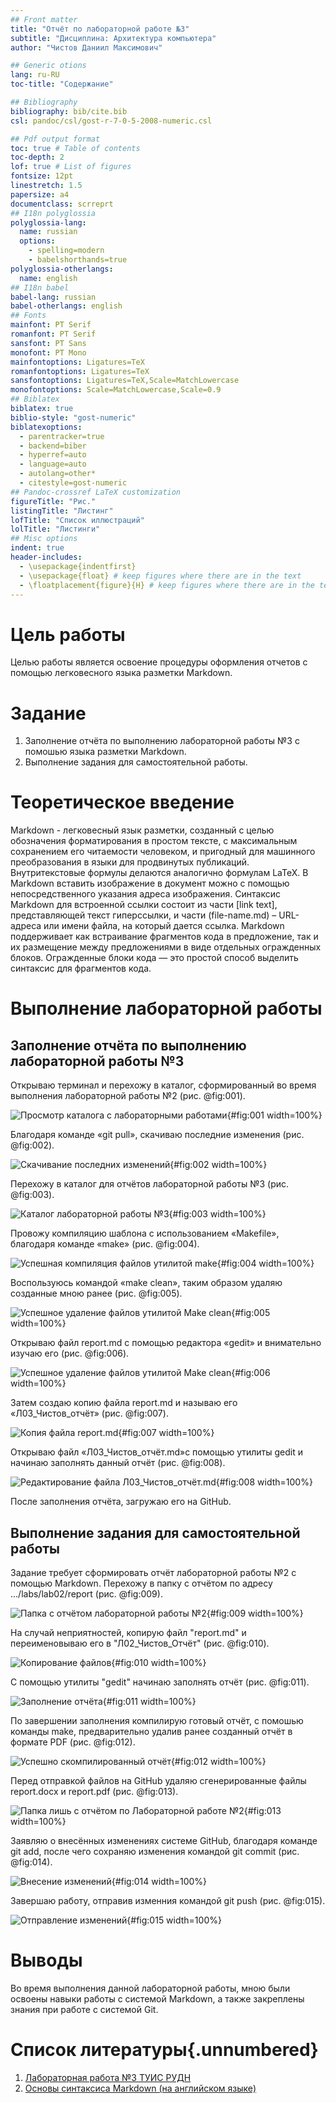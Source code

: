 ```yaml
---
## Front matter
title: "Отчёт по лабораторной работе №3"
subtitle: "Дисциплина: Архитектура компьютера"
author: "Чистов Даниил Максимович"

## Generic otions
lang: ru-RU
toc-title: "Содержание"

## Bibliography
bibliography: bib/cite.bib
csl: pandoc/csl/gost-r-7-0-5-2008-numeric.csl

## Pdf output format
toc: true # Table of contents
toc-depth: 2
lof: true # List of figures
fontsize: 12pt
linestretch: 1.5
papersize: a4
documentclass: scrreprt
## I18n polyglossia
polyglossia-lang:
  name: russian
  options:
	- spelling=modern
	- babelshorthands=true
polyglossia-otherlangs:
  name: english
## I18n babel
babel-lang: russian
babel-otherlangs: english
## Fonts
mainfont: PT Serif
romanfont: PT Serif
sansfont: PT Sans
monofont: PT Mono
mainfontoptions: Ligatures=TeX
romanfontoptions: Ligatures=TeX
sansfontoptions: Ligatures=TeX,Scale=MatchLowercase
monofontoptions: Scale=MatchLowercase,Scale=0.9
## Biblatex
biblatex: true
biblio-style: "gost-numeric"
biblatexoptions:
  - parentracker=true
  - backend=biber
  - hyperref=auto
  - language=auto
  - autolang=other*
  - citestyle=gost-numeric
## Pandoc-crossref LaTeX customization
figureTitle: "Рис."
listingTitle: "Листинг"
lofTitle: "Список иллюстраций"
lolTitle: "Листинги"
## Misc options
indent: true
header-includes:
  - \usepackage{indentfirst}
  - \usepackage{float} # keep figures where there are in the text
  - \floatplacement{figure}{H} # keep figures where there are in the text
---
```


# Цель работы

Целью работы является освоение процедуры оформления отчетов с помощью легковесного языка разметки Markdown.

# Задание

1. Заполнение отчёта по выполнению лабораторной работы №3 с помошью языка разметки Markdown.
2. Выполнение задания для самостоятельной работы.

# Теоретическое введение

Markdown - легковесный язык разметки, созданный с целью обозначения форматирования в простом тексте, с максимальным сохранением его читаемости человеком, и пригодный для машинного преобразования в языки для продвинутых публикаций. Внутритекстовые формулы делаются аналогично формулам LaTeX. В Markdown вставить изображение в документ можно с помощью непосредственного указания адреса изображения. Синтаксис Markdown для встроенной ссылки состоит из части [link text], представляющей текст гиперссылки, и части (file-name.md) – URL-адреса или имени файла, на который дается ссылка. Markdown поддерживает как встраивание фрагментов кода в предложение, так и их размещение между предложениями в виде отдельных огражденных блоков. Огражденные блоки кода — это простой способ выделить синтаксис для фрагментов кода.

# Выполнение лабораторной работы
## Заполнение отчёта по выполнению лабораторной работы №3

Открываю терминал и перехожу в каталог, сформированный во время выполнения лабораторной работы №2 (рис. @fig:001).

![Просмотр каталога с лабораторными работами](image/Lab03_IMG_001.png){#fig:001 width=100%}


Благодаря команде «git pull», скачиваю последние изменения (рис. @fig:002).

![Скачивание последних изменений](image/Lab03_IMG_002.png){#fig:002 width=100%}

Перехожу в каталог для отчётов лабораторной работы №3 (рис. @fig:003).

![Каталог лабораторной работы №3](image/Lab03_IMG_003.png){#fig:003 width=100%}

Провожу компиляцию шаблона с использованием «Makefile», благодаря команде «make» (рис. @fig:004).

![Успешная компиляция файлов утилитой make](image/Lab03_IMG_004.png){#fig:004 width=100%}

Воспользуюсь командой «make clean», таким образом удаляю созданные мною ранее (рис. @fig:005).

![Успешное удаление файлов утилитой Make clean](image/Lab03_IMG_005.png){#fig:005 width=100%}

Открываю файл report.md с помощью редактора «gedit» и внимательно изучаю его (рис. @fig:006).

![Успешное удаление файлов утилитой Make clean](image/Lab03_IMG_006.png){#fig:006 width=100%}

Затем создаю копию файла report.md и называю его «Л03_Чистов_отчёт» (рис. @fig:007).

![Копия файла report.md](image/Lab03_IMG_007.png){#fig:007 width=100%}

Открываю файл «Л03_Чистов_отчёт.md»с помощью утилиты gedit и начинаю заполнять данный отчёт (рис. @fig:008).

![Редактирование файла Л03_Чистов_отчёт.md](image/Lab03_IMG_008.png){#fig:008 width=100%}

После заполнения отчёта, загружаю его на GitHub.


## Выполнение задания для самостоятельной работы

Задание требует сформировать отчёт лабораторной работы №2 с помощью Markdown.
Перехожу в папку с отчётом по адресу .../labs/lab02/report (рис. @fig:009).

![Папка с отчётом лабораторной работы №2](image/Lab03_IMG_009.png){#fig:009 width=100%}

На случай неприятностей, копирую файл "report.md" и переименовываю его в "Л02_Чистов_Отчёт" (рис. @fig:010).

![Копирование файлов](image/Lab03_IMG_010.png){#fig:010 width=100%}

С помощью утилиты "gedit" начинаю заполнять отчёт (рис. @fig:011).

![Заполнение отчёта](image/Lab03_IMG_011.png){#fig:011 width=100%}

По завершении заполнения компилирую готовый отчёт, с помошью команды make, предварительно удалив ранее созданный отчёт в формате PDF (рис. @fig:012).

![Успешно скомпилированный отчёт](image/Lab03_IMG_012.png){#fig:012 width=100%}

Перед отправкой файлов на GitHub удаляю сгенерированные файлы report.docx и report.pdf (рис. @fig:013).

![Папка лишь с отчётом по Лабораторной работе №2](image/Lab03_IMG_013.png){#fig:013 width=100%}

Заявляю о внесённых изменениях системе GitHub, благодаря команде git add, после чего сохраняю изменения командой git commit (рис. @fig:014).

![Внесение изменений](image/Lab03_IMG_014.png){#fig:014 width=100%}

Завершаю работу, отправив изменния командой git push (рис. @fig:015).

![Отправление изменений](image/Lab03_IMG_015.png){#fig:015 width=100%}

# Выводы

Во время выполнения данной лабораторной работы, мною были освоены навыки работы с системой Markdown, а также закреплены знания при работе с системой Git.

# Список литературы{.unnumbered}

1. [Лабораторная работа №3 ТУИС РУДН](https://esystem.rudn.ru/pluginfile.php/2089083/mod_resource/content/0/%D0%9B%D0%B0%D0%B1%D0%BE%D1%80%D0%B0%D1%82%D0%BE%D1%80%D0%BD%D0%B0%D1%8F%20%D1%80%D0%B0%D0%B1%D0%BE%D1%82%D0%B0%20%E2%84%963.%20%D0%AF%D0%B7%D1%8B%D0%BA%20%D1%80%D0%B0%D0%B7%D0%BC%D0%B5%D1%82%D0%BA%D0%B8%20.pdf)
2. [Основы синтаксиса Markdown (на английском языке)](https://www.markdownguide.org/basic-syntax/)
